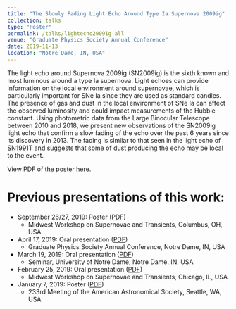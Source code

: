 ```yaml
---
title: "The Slowly Fading Light Echo Around Type Ia Supernova 2009ig"
collection: talks
type: "Poster"
permalink: /talks/lightecho2009ig-all
venue: "Graduate Physics Society Annual Conference"
date: 2019-11-13
location: "Notre Dame, IN, USA"
---
```


The light echo around Supernova 2009ig (SN2009ig) is the sixth known and most luminous around a type Ia supernova. Light echoes can provide information on the local environment around supernovae, which is particularly important for SNe Ia since they are used as standard candles. The presence of gas and dust in the local environment of SNe Ia can affect the observed luminosity and could impact measurements of the Hubble constant. Using photometric data from the Large Binocular Telescope between 2010 and 2018, we present new observations of the SN2009ig light echo that confirm a slow fading of the echo over the past 6 years since its discovery in 2013. The fading is similar to that seen in the light echo of SN1991T and suggests that some of dust producing the echo may be local to the event.

View PDF of the poster [here](https://charlottewood.me/files/poster_gpsac2019b.pdf).

Previous presentations of this work:
======
* September 26/27, 2019: Poster ([PDF](https://charlottewood.me/files/poster_mwsnt2019b.pdf))
  * Midwest Workshop on Supernovae and Transients, Columbus, OH, USA
* April 17, 2019: Oral presentation ([PDF](https://charlottewood.me/files/talk_gpsac2019a.pdf))
  * Graduate Physics Society Annual Conference, Notre Dame, IN, USA
* March 19, 2019: Oral presentation ([PDF](https://charlottewood.me/files/seminar_nd2019.pdf))
  * Seminar, University of Notre Dame, Notre Dame, IN, USA
* February 25, 2019: Oral presentation ([PDF](https://charlottewood.me/files/talk_mwsnt2019a.pdf))
  * Midwest Workshop on Supernovae and Transients, Chicago, IL, USA
* January 7, 2019: Poster ([PDF](http://charlottewood.me/files/poster_aas2019.pdf))
  * 233rd Meeting of the American Astronomical Society, Seattle, WA, USA
